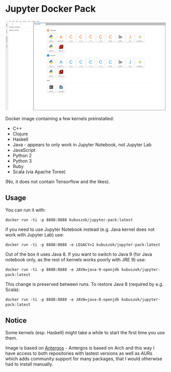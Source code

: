 # Jupyter Docker Pack

![Screenshot](screenshot.png)

Docker image containing a few kernels preinstalled:

 * C++
 * Clojure
 * Haskell
 * Java - appears to only work in Jupyter Notebook, not Jupyter Lab
 * JavaScript
 * Python 2
 * Python 3
 * Ruby
 * Scala (via Apache Toree)

(No, it does not contain Tensorflow and the likes).

## Usage

You can run it with:

    docker run -ti -p 8888:8888 kubuszok/jupyter-pack:latest

if you need to use Jupyter Notebook instead (e.g. Java kernel does not work with Jupyter Lab) use:

    docker run -ti -p 8888:8888 -e LEGACY=1 kubuszok/jupyter-pack:latest

Out of the box it uses Java 8. If you want to switch to Java 9 (for Java notebook only, as the rest of
kernels works poorly with JRE 9) use:

    docker run -ti -p 8888:8888 -e JAVA=java-9-openjdk kubuszok/jupyter-pack:latest

This change is preserved between runs. To restore Java 8 (required by e.g. Scala):

    docker run -ti -p 8888:8888 -e JAVA=java-8-openjdk kubuszok/jupyter-pack:latest

## Notice

Some kernels (esp. Haskell) might take a while to start the first time you use them.

Image is based on [Antergos](https://hub.docker.com/r/antergos/makepkg/tags/) - Antergos is based
on Arch and this way I have access to both repositories with lastest versions as well as AURs
which adds community support for many packages, that I would otherwise had to install manually.
